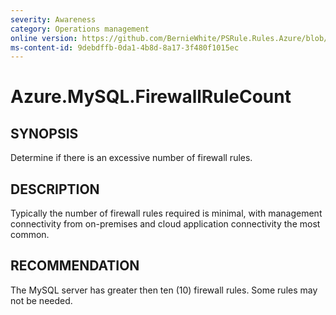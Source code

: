 ```yaml
---
severity: Awareness
category: Operations management
online version: https://github.com/BernieWhite/PSRule.Rules.Azure/blob/master/docs/rules/en-US/Azure.MySQL.FirewallRuleCount.md
ms-content-id: 9debdffb-0da1-4b8d-8a17-3f480f1015ec
---
```


# Azure.MySQL.FirewallRuleCount

## SYNOPSIS

Determine if there is an excessive number of firewall rules.

## DESCRIPTION

Typically the number of firewall rules required is minimal, with management connectivity from on-premises and cloud application connectivity the most common.

## RECOMMENDATION

The MySQL server has greater then ten (10) firewall rules.
Some rules may not be needed.
